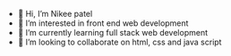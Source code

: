 - 👋 Hi, I’m Nikee patel
- 👀 I’m interested in front end web development
- 🌱 I’m currently learning full stack web development
- 💞️ I’m looking to collaborate on html, css and java script


<!---
Nikeepatel2410/Nikeepatel2410 is a ✨ special ✨ repository because its `README.md` (this file) appears on your GitHub profile.
You can click the Preview link to take a look at your changes.
--->
